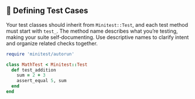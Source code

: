 ## 📝 Defining Test Cases
Your test classes should inherit from `Minitest::Test`, and each test method must start with `test_`. The method name describes what you’re testing, making your suite self‑documenting. Use descriptive names to clarify intent and organize related checks together.

```ruby
require 'minitest/autorun'

class MathTest < Minitest::Test
  def test_addition
    sum = 2 + 3
    assert_equal 5, sum
  end
end
```